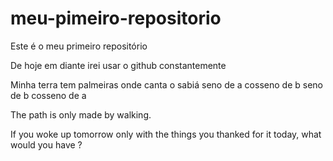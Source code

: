 # meu-pimeiro-repositorio
Este é o meu primeiro repositório 

De hoje em diante irei usar o github constantemente

Minha terra tem palmeiras
onde canta o sabiá
seno de a cosseno de b
seno de b cosseno de a

The path is only made by walking.

If you woke up tomorrow only with the things you thanked for it today, what would you have ?
